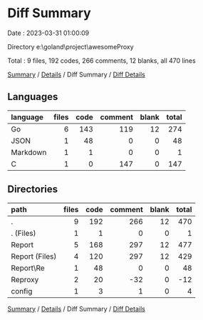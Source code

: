 # Diff Summary

Date : 2023-03-31 01:00:09

Directory e:\\goland\\project\\awesomeProxy

Total : 9 files,  192 codes, 266 comments, 12 blanks, all 470 lines

[Summary](results.md) / [Details](details.md) / Diff Summary / [Diff Details](diff-details.md)

## Languages
| language | files | code | comment | blank | total |
| :--- | ---: | ---: | ---: | ---: | ---: |
| Go | 6 | 143 | 119 | 12 | 274 |
| JSON | 1 | 48 | 0 | 0 | 48 |
| Markdown | 1 | 1 | 0 | 0 | 1 |
| C | 1 | 0 | 147 | 0 | 147 |

## Directories
| path | files | code | comment | blank | total |
| :--- | ---: | ---: | ---: | ---: | ---: |
| . | 9 | 192 | 266 | 12 | 470 |
| . (Files) | 1 | 1 | 0 | 0 | 1 |
| Report | 5 | 168 | 297 | 12 | 477 |
| Report (Files) | 4 | 120 | 297 | 12 | 429 |
| Report\\Re | 1 | 48 | 0 | 0 | 48 |
| Reproxy | 2 | 20 | -32 | 0 | -12 |
| config | 1 | 3 | 1 | 0 | 4 |

[Summary](results.md) / [Details](details.md) / Diff Summary / [Diff Details](diff-details.md)